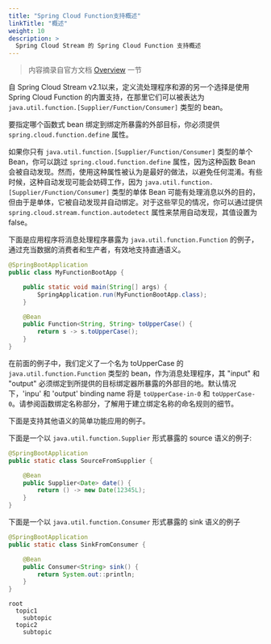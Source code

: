 ```yaml
---
title: "Spring Cloud Function支持概述"
linkTitle: "概述"
weight: 10
description: >
  Spring Cloud Stream 的 Spring Cloud Function 支持概述
---
```


> 内容摘录自官方文档 [Overview](https://docs.spring.io/spring-cloud-stream/docs/current/reference/html/spring-cloud-stream.html#_overview) 一节

自 Spring Cloud Stream v2.1以来，定义流处理程序和源的另一个选择是使用 Spring Cloud Function 的内置支持，在那里它们可以被表达为 `java.util.function.[Supplier/Function/Consumer]` 类型的 bean。

要指定哪个函数式 bean 绑定到绑定所暴露的外部目标，你必须提供 `spring.cloud.function.define` 属性。

如果你只有 `java.util.function.[Supplier/Function/Consumer]` 类型的单个Bean，你可以跳过 `spring.cloud.function.define` 属性，因为这种函数 Bean 会被自动发现。然而，使用这种属性被认为是最好的做法，以避免任何混淆。有些时候，这种自动发现可能会妨碍工作，因为 `java.util.function.[Supplier/Function/Consumer]` 类型的单体 Bean 可能有处理消息以外的目的，但由于是单体，它被自动发现并自动绑定。对于这些罕见的情况，你可以通过提供 `spring.cloud.stream.function.autodetect` 属性来禁用自动发现，其值设置为 false。

下面是应用程序将消息处理程序暴露为 `java.util.function.Function` 的例子，通过充当数据的消费者和生产者，有效地支持直通语义。

```java
@SpringBootApplication
public class MyFunctionBootApp {

	public static void main(String[] args) {
		SpringApplication.run(MyFunctionBootApp.class);
	}

	@Bean
	public Function<String, String> toUpperCase() {
		return s -> s.toUpperCase();
	}
}
```

在前面的例子中，我们定义了一个名为 toUpperCase 的 `java.util.function.Function` 类型的 bean，作为消息处理程序，其 "input" 和 "output" 必须绑定到所提供的目标绑定器所暴露的外部目的地。默认情况下，'inpu' 和 'output' binding name 将是 `toUpperCase-in-0` 和 `toUpperCase-0`。请参阅函数绑定名称部分，了解用于建立绑定名称的命名规则的细节。

下面是支持其他语义的简单功能应用的例子。

下面是一个以 `java.util.function.Supplier` 形式暴露的 source 语义的例子:

```java
@SpringBootApplication
public static class SourceFromSupplier {

	@Bean
	public Supplier<Date> date() {
		return () -> new Date(12345L);
	}
}
```

下面是一个以 `java.util.function.Consumer` 形式暴露的 sink 语义的例子 

```java
@SpringBootApplication
public static class SinkFromConsumer {

	@Bean
	public Consumer<String> sink() {
		return System.out::println;
	}
}
```


```mindmap
root
  topic1
    subtopic
  topic2
    subtopic
```



